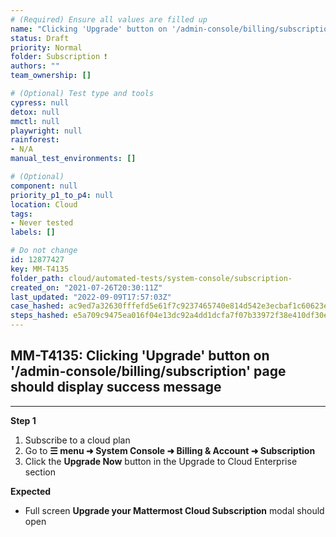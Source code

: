 ```yaml
---
# (Required) Ensure all values are filled up
name: "Clicking 'Upgrade' button on '/admin-console/billing/subscription' page should display success message"
status: Draft
priority: Normal
folder: Subscription ❗
authors: ""
team_ownership: []

# (Optional) Test type and tools
cypress: null
detox: null
mmctl: null
playwright: null
rainforest: 
- N/A
manual_test_environments: []

# (Optional)
component: null
priority_p1_to_p4: null
location: Cloud
tags: 
- Never tested
labels: []

# Do not change
id: 12877427
key: MM-T4135
folder_path: cloud/automated-tests/system-console/subscription-
created_on: "2021-07-26T20:30:11Z"
last_updated: "2022-09-09T17:57:03Z"
case_hashed: ac9ed7a32630fffefd5e61f7c9237465740e814d542e3ecbaf1c60623e2ebca20b2a2958018ac772da9d42fff3b7be20
steps_hashed: e5a709c9475ea016f04e13dc92a4dd1dcfa7f07b33972f38e410df30eb87a1fc189c6481bac1a70eba983cce2a049724
---
```


## MM-T4135: Clicking 'Upgrade' button on '/admin-console/billing/subscription' page should display success message

---

**Step 1**

1. Subscribe to a cloud plan
2. Go to **☰ menu ➜ System Console ➜ Billing & Account ➜ Subscription**
3. Click the **Upgrade Now** button in the Upgrade to Cloud Enterprise section

**Expected**

- Full screen **Upgrade your Mattermost Cloud Subscription** modal should open
